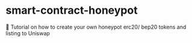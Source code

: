 # smart-contract-honeypot
💎 Tutorial on how to create your own honeypot erc20/ bep20 tokens and listing to Uniswap
